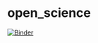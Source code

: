 # open_science

[![Binder](https://mybinder.org/badge_logo.svg)](https://mybinder.org/v2/gh/annaw995/open_science.git/ecm_workshop)
